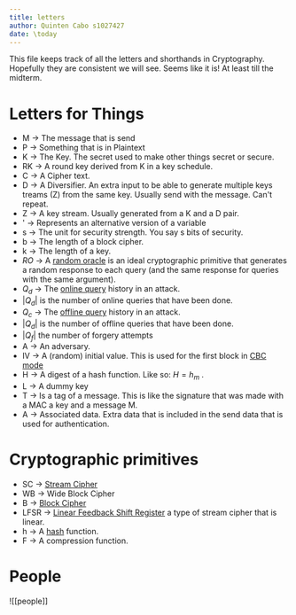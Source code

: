 ```yaml
---
title: letters
author: Quinten Cabo s1027427
date: \today
---
```


This file keeps track of all the letters and shorthands in Cryptography. Hopefully they are consistent we will see. Seems like it is! At least till the midterm.


# Letters for Things
- M -> The message that is send
- P -> Something that is in Plaintext
- K -> The Key. The secret used to make other things secret or secure. 
- RK -> A round key derived from K in a key schedule. 
- C -> A Cipher text.
- D -> A Diversifier. An extra input to be able to generate multiple keys treams (Z) from the same key. Usually send with the message. Can't repeat.
- Z -> A key stream. Usually generated from a K and a D pair. 
- ' -> Represents an alternative version of a variable
- s -> The unit for security strength. You say s bits of security.
- b -> The length of a block cipher. 
- k -> The length of a key.
- $RO$ -> A [random oracle](randomoracle.md) is an ideal cryptographic primitive that generates a random response to each query (and the same response for queries with the same argument).
- $Q_d$ -> The [online query](adversary.md) history in an attack. 
- $|Q_d|$ is the number of online queries that have been done.
- $Q_c$ -> The [offline query](adversary.md) history in an attack. 
- $|Q_d|$ is the number of offline queries that have been done.
- $|Q_f|$ the number of forgery attempts 
- A -> An adversary.
- IV -> A (random) initial value. This is used for the first block in [CBC mode](blockmodes.md)
- H -> A digest of a hash function. Like so: $H = h_m$ . 
- L -> A dummy key
- T -> Is a tag of a message. This is like the signature that was made with a MAC a key and a message M. 
- A -> Associated data. Extra data that is included in the send data that is used for authentication.



# Cryptographic primitives
- SC -> [Stream Cipher](stream.md)
- WB -> Wide Block Cipher
- B  -> [Block Cipher](block.md) 
- LFSR -> [Linear Feedback Shift Register](lfsr.md) a type of stream cipher that is linear.
- h -> A [hash](hash.md) function. 
- F -> A compression function. 



# People
![[people]]
